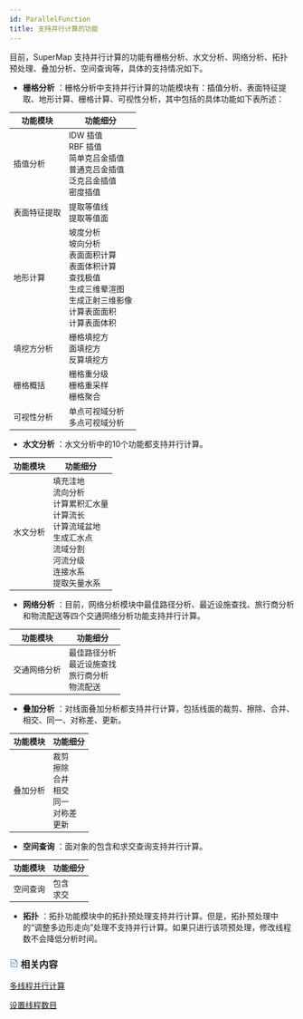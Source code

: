 ```yaml
---
id: ParallelFunction
title: 支持并行计算的功能
---
```

目前，SuperMap 支持并行计算的功能有栅格分析、水文分析、网络分析、拓扑预处理、叠加分析、空间查询等，具体的支持情况如下。

  * **栅格分析** ：栅格分析中支持并行计算的功能模块有：插值分析、表面特征提取、地形计算、栅格计算、可视性分析，其中包括的具体功能如下表所述：

功能模块 | 功能细分  
---|---  
插值分析 | IDW 插值<br>RBF 插值 <br> 简单克吕金插值  <br>普通克吕金插值  <br>泛克吕金插值  <br>密度插值  
表面特征提取 | 提取等值线  <br>提取等值面  
地形计算 | 坡度分析  <br>坡向分析  <br>表面面积计算  <br>表面体积计算  <br>查找极值  <br>生成三维晕渲图  <br>生成正射三维影像  <br>计算表面面积  <br>计算表面体积  
填挖方分析 | 栅格填挖方  <br>面填挖方  <br>反算填挖方  
栅格概括 | 栅格重分级  <br>栅格重采样  <br>栅格聚合  
可视性分析 | 单点可视域分析  <br>多点可视域分析    

  * **水文分析** ：水文分析中的10个功能都支持并行计算。  

功能模块 | 功能细分  
---|---  
水文分析 | 填充洼地  <br>流向分析  <br>计算累积汇水量  <br>计算流长  <br>计算流域盆地 <br>生成汇水点  <br>流域分割  <br>河流分级  <br>连接水系  <br>提取矢量水系   

  * **网络分析** ：目前，网络分析模块中最佳路径分析、最近设施查找、旅行商分析和物流配送等四个交通网络分析功能支持并行计算。  

功能模块 | 功能细分  
---|---  
交通网络分析 | 最佳路径分析  <br>最近设施查找  <br>旅行商分析  <br>物流配送  
  
  * **叠加分析** ：对线面叠加分析都支持并行计算，包括线面的裁剪、擦除、合并、相交、同一、对称差、更新。  

功能模块 | 功能细分  
---|---  
叠加分析 | 裁剪 <br>擦除  <br>合并  <br>相交  <br>同一  <br>对称差  <br>更新    

  * **空间查询** ：面对象的包含和求交查询支持并行计算。
  
  功能模块 | 功能细分  
---|---  
空间查询 | 包含  <br>求交  
    
  * **拓扑** ：拓扑功能模块中的拓扑预处理支持并行计算。但是，拓扑预处理中的“调整多边形走向”处理不支持并行计算。如果只进行该项预处理，修改线程数不会降低分析时间。

### ![](../../img/read.gif) 相关内容

  [多线程并行计算](ParallelComputing)

  [设置线程数目](OMPNumThreads)



